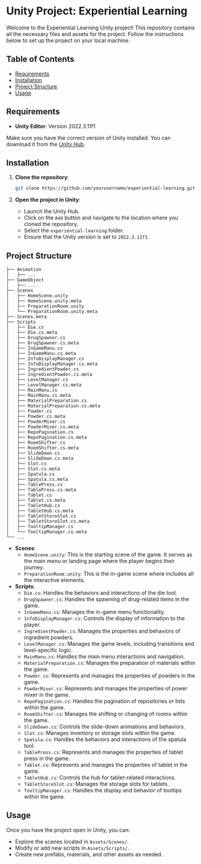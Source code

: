 # Unity Project: Experiential Learning

Welcome to the Experiential Learning Unity project! This repository contains all the necessary files and assets for the project. Follow the instructions below to set up the project on your local machine.

## Table of Contents

- [Requirements](#requirements)
- [Installation](#installation)
- [Project Structure](#project-structure)
- [Usage](#usage)

## Requirements

- **Unity Editor**: Version 2022.3.11f1

Make sure you have the correct version of Unity installed. You can download it from the [Unity Hub](https://unity3d.com/get-unity/download).

## Installation

1. **Clone the repository**:

    ```sh
    git clone https://github.com/yourusername/experiential-learning.git
    ```

2. **Open the project in Unity**:
    - Launch the Unity Hub.
    - Click on the `Add` button and navigate to the location where you cloned the repository.
    - Select the `experiential-learning` folder.
    - Ensure that the Unity version is set to `2022.3.11f1`.
## Project Structure
```
├── Animation
│   ├── ...
├── GameObject
│   ├── ...
├── Scenes
│   ├── HomeScene.unity
│   ├── HomeScene.unity.meta
│   ├── PreparationRoom.unity
│   └── PreparationRoom.unity.meta
├── Scenes.meta
├── Scripts
│   ├── Die.cs
│   ├── Die.cs.meta
│   ├── DrugSpawner.cs
│   ├── DrugSpawner.cs.meta
│   ├── InGameManu.cs
│   ├── InGameManu.cs.meta
│   ├── InfoDisplayManager.cs
│   ├── InfoDisplayManager.cs.meta
│   ├── IngredientPowder.cs
│   ├── IngredientPowder.cs.meta
│   ├── LevelManager.cs
│   ├── LevelManager.cs.meta
│   ├── MainManu.cs
│   ├── MainManu.cs.meta
│   ├── MaterialPreparation.cs
│   ├── MaterialPreparation.cs.meta
│   ├── Powder.cs
│   ├── Powder.cs.meta
│   ├── PowderMixer.cs
│   ├── PowderMixer.cs.meta
│   ├── RepoPagination.cs
│   ├── RepoPagination.cs.meta
│   ├── RoomShifter.cs
│   ├── RoomShifter.cs.meta
│   ├── SlideDown.cs
│   ├── SlideDown.cs.meta
│   ├── Slot.cs
│   ├── Slot.cs.meta
│   ├── Spatula.cs
│   ├── Spatula.cs.meta
│   ├── TablePress.cs
│   ├── TablePress.cs.meta
│   ├── Tablet.cs
│   ├── Tablet.cs.meta
│   ├── TabletHub.cs
│   ├── TabletHub.cs.meta
│   ├── TabletStoreSlot.cs
│   ├── TabletStoreSlot.cs.meta
│   ├── TooltipManager.cs
│   └── TooltipManager.cs.meta
└── ...
```
- **Scenes**:
  - `HomeScene.unity`: This is the starting scene of the game. It serves as the main menu or landing page where the player begins their journey.
  - `PreparationRoom.unity`: This is the in-game scene where includes all the interactive elements.
- **Scripts**:
  - `Die.cs`: Handles the behaviors and interactions of the die tool.
  - `DrugSpawner.cs`: Handles the spawning of drug-related items in the game.
  - `InGameManu.cs`: Manages the in-game menu functionality.
  - `InfoDisplayManager.cs`: Controls the display of information to the player.
  - `IngredientPowder.cs`: Manages the properties and behaviors of ingredient powders.
  - `LevelManager.cs`: Manages the game levels, including transitions and level-specific logic.
  - `MainManu.cs`: Handles the main menu interactions and navigation.
  - `MaterialPreparation.cs`: Manages the preparation of materials within the game.
  - `Powder.cs`: Represents and manages the properties of powders in the game.
  - `PowderMixer.cs`: Represents and manages the properties of power mixer in the game.
  - `RepoPagination.cs`: Handles the pagination of repositories or lists within the game.
  - `RoomShifter.cs`: Manages the shifting or changing of rooms within the game.
  - `SlideDown.cs`: Controls the slide-down animations and behaviors.
  - `Slot.cs`: Manages inventory or storage slots within the game.
  - `Spatula.cs`: Handles the behaviors and interactions of the spatula tool.
  - `TablePress.cs`: Represents and manages the properties of tablet press in the game.
  - `Tablet.cs`: Represents and manages the properties of tablet in the game.
  - `TabletHub.cs`: Controls the hub for tablet-related interactions.
  - `TabletStoreSlot.cs`: Manages the storage slots for tablets.
  - `TooltipManager.cs`: Handles the display and behavior of tooltips within the game.

## Usage

Once you have the project open in Unity, you can:

- Explore the scenes located in `Assets/Scenes/`.
- Modify or add new scripts in `Assets/Scripts/`.
- Create new prefabs, materials, and other assets as needed.
